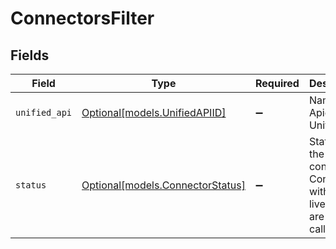 # ConnectorsFilter


## Fields

| Field                                                                      | Type                                                                       | Required                                                                   | Description                                                                | Example                                                                    |
| -------------------------------------------------------------------------- | -------------------------------------------------------------------------- | -------------------------------------------------------------------------- | -------------------------------------------------------------------------- | -------------------------------------------------------------------------- |
| `unified_api`                                                              | [Optional[models.UnifiedAPIID]](../models/unifiedapiid.md)                 | :heavy_minus_sign:                                                         | Name of Apideck Unified API                                                | crm                                                                        |
| `status`                                                                   | [Optional[models.ConnectorStatus]](../models/connectorstatus.md)           | :heavy_minus_sign:                                                         | Status of the connector. Connectors with status live or beta are callable. |                                                                            |